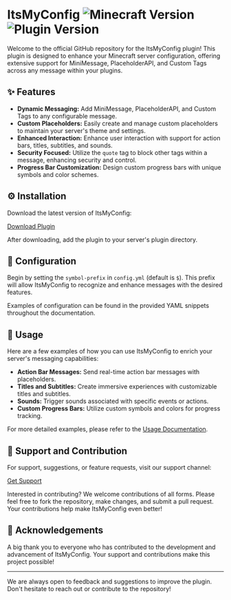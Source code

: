 # ItsMyConfig ![Minecraft Version](https://img.shields.io/badge/Minecraft-1.8+-blue.svg) ![Plugin Version](https://img.shields.io/badge/version-3.0.1-green.svg)

Welcome to the official GitHub repository for the ItsMyConfig plugin! This plugin is designed to enhance your Minecraft server configuration, offering extensive support for MiniMessage, PlaceholderAPI, and Custom Tags across any message within your plugins.

## :sparkles: Features

- **Dynamic Messaging:** Add MiniMessage, PlaceholderAPI, and Custom Tags to any configurable message.
- **Custom Placeholders:** Easily create and manage custom placeholders to maintain your server's theme and settings.
- **Enhanced Interaction:** Enhance user interaction with support for action bars, titles, subtitles, and sounds.
- **Security Focused:** Utilize the `quote` tag to block other tags within a message, enhancing security and control.
- **Progress Bar Customization:** Design custom progress bars with unique symbols and color schemes.

## :gear: Installation

Download the latest version of ItsMyConfig:

[Download Plugin](https://builtbybit.com/resources/24606/)

After downloading, add the plugin to your server's plugin directory.

## :wrench: Configuration

Begin by setting the `symbol-prefix` in `config.yml` (default is `$`). This prefix will allow ItsMyConfig to recognize and enhance messages with the desired features.

Examples of configuration can be found in the provided YAML snippets throughout the documentation.

## :rocket: Usage

Here are a few examples of how you can use ItsMyConfig to enrich your server's messaging capabilities:

- **Action Bar Messages:** Send real-time action bar messages with placeholders.
- **Titles and Subtitles:** Create immersive experiences with customizable titles and subtitles.
- **Sounds:** Trigger sounds associated with specific events or actions.
- **Custom Progress Bars:** Utilize custom symbols and colors for progress tracking.

For more detailed examples, please refer to the [Usage Documentation](https://docs.itsme.to/itsmyconfig).

## :handshake: Support and Contribution

For support, suggestions, or feature requests, visit our support channel:

[Get Support](https://gg.itsme.to)

Interested in contributing? We welcome contributions of all forms. Please feel free to fork the repository, make changes, and submit a pull request. Your contributions help make ItsMyConfig even better!

## :clap: Acknowledgements

A big thank you to everyone who has contributed to the development and advancement of ItsMyConfig. Your support and contributions make this project possible!

---

We are always open to feedback and suggestions to improve the plugin. Don't hesitate to reach out or contribute to the repository!
